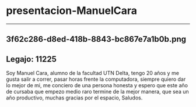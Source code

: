 # presentacion-ManuelCara
------------------------------------
3f62c286-d8ed-418b-8843-bc867e7a1b0b.png
------------------------------------
Legajo: 11225
------------------------------------
Soy Manuel Cara, alumno de la facultad UTN Delta, tengo 20 años y me gusta salir a correr, pasar horas frente la computadora,
siempre quiero dar lo mejor de mi, me conciero de una persona honesta y espero que este año de cursaba que empezo medio raro termine
de la mejor manera, que sea un año productivo, muchas gracias por el espacio, Saludos.
